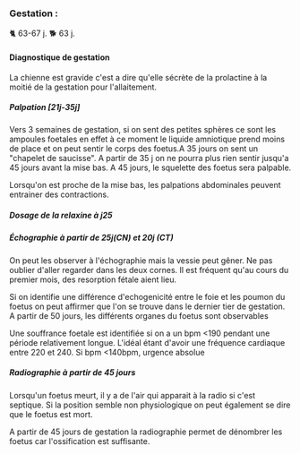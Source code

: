 ### Gestation :
🐈 63-67 j.
🐕 63 j.
#### Diagnostique de gestation 
La chienne est gravide c'est a dire qu'elle sécrète de la prolactine à la moitié de la gestation pour l'allaitement.

##### Palpation [21j-35j]
Vers 3 semaines de gestation, si on sent des petites sphères ce sont les ampoules foetales en effet à ce moment le liquide amniotique prend moins de place et on peut sentir le corps des foetus.A 35 jours on sent un "chapelet de saucisse". A partir de 35 j on ne pourra plus rien sentir jusqu'a 45 jours avant la mise bas. A 45 jours, le squelette des foetus sera palpable.

Lorsqu'on est proche de la mise bas, les palpations abdominales peuvent entrainer des contractions.
##### Dosage de la relaxine à j25
##### Échographie à partir de 25j(CN) et 20j (CT)

On peut les observer à l'échographie mais la vessie peut gêner. Ne pas oublier d'aller regarder dans les deux cornes. Il est fréquent qu'au cours du premier mois, des resorption fétale aient lieu.

Si on identifie une différence d'echogenicité entre le foie et les poumon du foetus on peut affirmer que l'on se trouve dans le dernier tier de gestation. A partir de 50 jours, les différents organes du foetus sont observables

Une souffrance foetale est identifiée si on a un bpm <190 pendant une période relativement longue. L'idéal étant d'avoir une fréquence cardiaque entre 220 et 240. Si bpm <140bpm, urgence absolue

##### Radiographie à partir de 45 jours
Lorsqu'un foetus meurt, il y a de l'air qui apparait à la radio si c'est septique. Si la position semble non physiologique on peut également se dire que le foetus est mort.

A partir de 45 jours de gestation la radiographie permet de dénombrer les foetus car l'ossification est suffisante.